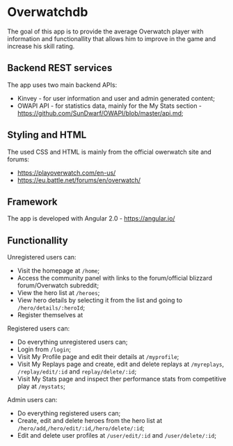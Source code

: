 # Overwatchdb

The goal of this app is to provide the average Overwatch player with information and functionallity that allows him to improve in the game and increase his skill rating.

## Backend REST services

The app uses two main backend APIs:
  - Kinvey - for user information and user and admin generated content;
  - OWAPI API - for statistics data, mainly for the My Stats section - https://github.com/SunDwarf/OWAPI/blob/master/api.md;

## Styling and HTML

The used CSS and HTML is mainly from the official owerwatch site and forums:
  - https://playoverwatch.com/en-us/
  - https://eu.battle.net/forums/en/overwatch/

  
## Framework

The app is developed with Angular 2.0 - https://angular.io/


## Functionallity

Unregistered users can:
  
  - Visit the homepage at `/home`;
  - Access the community panel with links to the forum/official blizzard forum/Overwatch subreddit;
  - View the hero list at `/heroes`;
  - View hero details by selecting it from the list and going to `/hero/details/:heroId`;
  - Register themselves at 
  
Registered users can:

  - Do everything unregistered users can;
  - Login from `/login`;
  - Visit My Profile page and edit their details at `/myprofile`;
  - Visit My Replays page and create, edit and delete replays at `/myreplays`, `/replay/edit/:id` and `replay/delete/:id`;
  - Visit My Stats page and inspect ther performance stats from competitive play at `/mystats`;
  
Admin users can:

  - Do everything registered users can;
  - Create, edit and delete heroes from the hero list at `/hero/add`,`/hero/edit/:id`,`/hero/delete/:id`;
  - Edit and delete user profiles at `/user/edit/:id` and `/user/delete/:id`;
  
